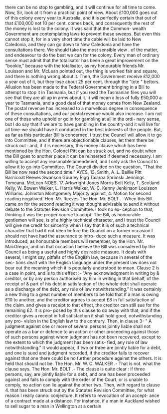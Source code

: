 there can be no stop to gambling, and it will continue for all time to come. Now, Sir, look at it from a practical point of view. About £100,000 goes out of this colony every year to Australia, and it is perfectly certain that out of that £100,000 not 10 per cent. comes back, and consequently the rest of the money is lost to the colony. It was said that the Common- wealth Government are contemplating laws to prevent these sweeps. But even this cannot stop it, for in a very short time the cable will be laid to New Caledonia, and they can go down to New Caledonia and have the consultations there. We should take the most sensible view . of the matter, and endeavour to do the best we can for the colony. Every man of ordinary sense must admit that the totalisator has been a great improvement on the "bookie," because with the totalisator, as my honourable friends Mr. Louisson and Mr. McLean pointed out, the thing is worked fair and square, and there is nothing wrong about it. Then, the Government receive £12,000 a year out of it, but they lose about 25 per cent. through the "tote " bettors. Allusion has been made to the Federal Government bringing in a Bill to attempt to stop it in Tasmania, but if you read the Tasmanian files you will see that they are all up in arms about it. It will mean a loss of fully £50,000 a year to Tasmania, and a good deal of that money comes from New Zealand. The postal revenue has increased to a marvellous degree in consequence of these consultations, and our postal revenue would also increase. I am not one of those who uphold or go in for gambling at all in the ordi- nary sense, but I do say that if we are to have gambling in the country-and it will live for all time-we should have it conducted in the best interests of the people. But, as far as this particular Bill is concerned, I trust the Council will allow it to go into Committee, and if there are objectionable clauses, let them there be struck out : and, if it is necessary, this money clause which has been mentioned by the Hon. Colonel Pitt can be struck out, and no doubt when the Bill goes to another place it can be reinserted if deemed necessary. I am willing to accept any reasonable amendment, and I only ask the Council to allow it to go into Committee. The Council divided on the question, "That the Bill be now read the second time." AYES, 13. Smith, A. L. Baillie Pitt Barnicoat Reeves Swanson Gourley Rigg Taiaroa Shrimski Jennings Tomoana. McLean NOES, 17. Arkwright Jones Morris Bolt Kelly, T. Scotland Kelly, W. Bowen Walker, L. Harris Walker, W. C. Kenny Jenkinson Louisson Williams. Johnston Montgomery Majority against, 4. Motion for second reading negatived. Hon. Mr. Reeves The Hon. Mr. BOLT .- When this Bill came on for the second reading it was thought advisable to send it without debate to the Statutes Revision Committee. I took no ex- ception to that, thinking it was the proper course to adopt. The Bill, as honourable gentlemen will see, is of a highly technical character, and I trust the Council will give me credit for sincerity when I say that it is of such a technical character that had it not been before the Council on a former occasion I should not have had the assurance to intro- duce such a measure. It was introduced, as honourable members will remember, by the Hon. Mr. MacGregor, and on that occasion I believe the Bill was considered by the Council as being a useful and highly desirable measure. It deals with several, I might say, pitfalls of the English law, because in several of the sec- tions dealt with the English language under the present law does not bear out the meaning which it is popularly understood to mean. Clause 2 is a case in point, and is to this effect :- "Any acknowledgment in writing by & creditor, or by any person authorised by him in writing in that behalf, of the receipt of & part of his debt in satisfaction of the whole debt shall operate as a discharge of the debt, any rule of law notwithstanding." It was certainly a new thing to a great number of members to be told that if a man is owing £10 to another, and the creditor agrees to accept £8 in full satisfaction of the claim. and gives a receipt to that effect, the creditor can still sue for the remaining £2. It is pro- posed by this clause to do away with that, and if the creditor gives a receipt in full satisfaction it shall hold good, notwithstanding any pro- vision in the English law to the contrary. Then, in clause 3- " A judgment against one or more of several persons jointly liable shall not operate as a bar or defence to an action or other proceeding against those of such persons against whom judgment has not been recovered, except to the extent to which the judgment has been satis- fied, any rule of law notwithstanding." It would appear, if two or three are jointly liable for a debt, and one is sued and judgment recorded, if the creditor fails to recover against that one there could be no further procedure against the others. It is held that should not be. The Hon. Mr. W. C. WALKER .- That is not. what the clause says. The Hon. Mr. BOLT .- The clause is quite clear : if three persons, say, are jointly liable for a debt, and one has been proceeded against and fails to comply with the order of the Court, or is unable to comply, no action can lie against the other two. Then, with regard to clause 4. that has been struck out by the Statutes Revision Committee, for what reason I really canno: conjecture. It refers to revocation of an accept- ance of a contract made at a distance. For instance, if a man in Auckland wished to sell sugar to a man in Wellington at a certain 